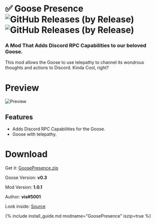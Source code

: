 
# ✅ Goose Presence ![GitHub Releases (by Release)](https://img.shields.io/github/downloads/VisualError/GoosePresence/total?logo=github) ![GitHub Releases (by Release)](http://img.shields.io/github/release/VisualError/GoosePresence.svg)
### A Mod That Adds Discord RPC Capabilities to our beloved Goose. 

This mod allows the Goose to use telepathy to channel its wondrous thoughts and actions to Discord. Kinda Cool, right?

# Preview
![Preview](https://gyazo.com/b681385748b9b6585b497c19cbb02e9c.gif)

## Features

 - Adds Discord RPC Capabilities for the Goose.
 - Goose with telepathy.

# Download

Get it: [GoosePresence.zip](https://github.com/VisualError/GoosePresence/releases/latest/download/GoosePresence.zip)

Goose Version: **v0.3**

Mod Version: **1.0.1**

Author: **vis#5001**

Look inside: [Source](https://github.com/VisualError/GoosePresence/)

{% include install_guide.md modname="GoosePresence" iszip=true %}



